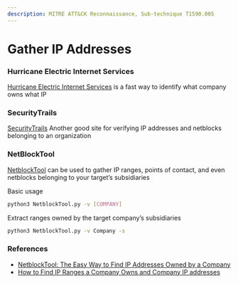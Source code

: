 ```yaml
---
description: MITRE ATT&CK Reconnaissance, Sub-technique T1590.005
---
```


# Gather IP Addresses

### Hurricane Electric Internet Services

[Hurricane Electric Internet Services](https://bgp.he.net) is a fast way to identify what company owns what IP

### SecurityTrails

[SecurityTrails](https://securitytrails.com) Another good site for verifying IP addresses and netblocks belonging to an organization

### NetBlockTool

[NetblockTool](https://github.com/NetSPI/NetblockTool) can be used to gather IP ranges, points of contact, and even netblocks belonging to your target’s subsidiaries

Basic usage&#x20;

```bash
python3 NetblockTool.py -v [COMPANY]
```

Extract ranges owned by the target company’s subsidiaries

```bash
python3 NetblockTool.py -v Company -s

```

### References

* [NetblockTool: The Easy Way to Find IP Addresses Owned by a Company](https://www.netspi.com/blog/technical/network-penetration-testing/netblocktool)
* [How to Find IP Ranges a Company Owns and Company IP addresses](https://securitytrails.com/blog/identify-ip-ranges-company-owns)
